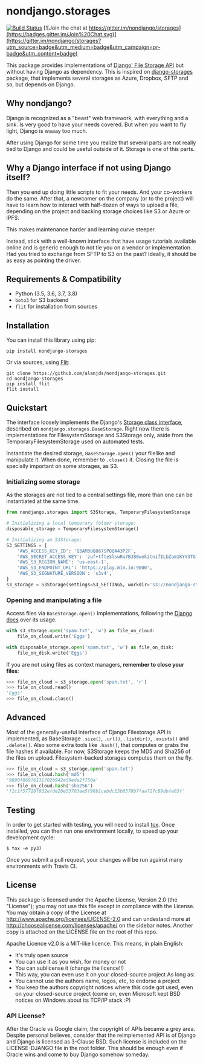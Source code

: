 # nondjango.storages

[![Build Status](https://travis-ci.org/alanjds/nondjango-storages.svg?branch=master)](https://travis-ci.org/alanjds/nondjango-storages)
[![Join the chat at https://gitter.im/nondjango/storages](https://badges.gitter.im/Join%20Chat.svg)](https://gitter.im/nondjango/storages?utm_source=badge&utm_medium=badge&utm_campaign=pr-badge&utm_content=badge)

This package provides implementations of
[Django' File Storage API](https://docs.djangoproject.com/en/3.0/ref/files/storage/#module-django.core.files.storage)
but without having Django as dependency. This is inspired on
[django-storages](https://pypi.org/project/django-storages/) package, that implements
several storages as Azure, Dropbox, SFTP and so, but depends on Django.

## Why nondjango?

Django is recognized as a "beast" web framework, with everything and a sink.
Is very good to have your needs covered. But when you want to fly light, Django
is waaay too much.

After using Django for some time you realize that several parts are not really
tied to Django and could be useful outside of it. Storage is one of this parts.

## Why a Django interface if not using Django itself?

Then you end up doing little scripts to fit your needs. And your co-workers do
the same. After that, a newcomer on the company (or to the project) will have to
learn how to interact with half-dozen of ways to upload a file,
depending on the project and backing storage choices like S3 or Azure or IPFS.

This makes maintenance harder and learning curve steeper.

Instead, stick with a well-known interface that have usage tutorials available
online and is generic enough to not tie you on a vendor or implementation.
Had you tried to exchange from SFTP to S3 on the past?
Ideally, it should be as easy as pointing the driver.


## Requirements & Compatibility

-  Python (3.5, 3.6, 3.7, 3.8)
-  `boto3` for S3 backend
-  `flit` for installation from sources

## Installation

You can install this library using pip:

```console
pip install nondjango-storages
```

Or via sources, using [Flit](https://pypi.org/project/flit/):

```console
git clone https://github.com/alanjds/nondjango-storages.git
cd nondjango-storages
pip install flit
flit install
```


## Quickstart

The interface loosely implements the Django's [Storage class interface](https://docs.djangoproject.com/en/3.0/ref/files/storage/#the-storage-class), described on `nondjango.storages.BaseStorage`. Right now there is implementations for
FilesystemStorage and S3Storage only,
aside from the TemporaryFilesystemStorage used on automated tests.

Instantiate the desired storage, `BaseStorage.open()` your filelike
and manipulate it. When done, remember to `.close()` it.
Closing the file is specially important on some storages, as S3.


### Initializing some storage

As the storages are not tied to a central settings file, more than one can be
instantiated at the same time.

```python
from nondjango.storages import S3Storage, TemporaryFilesystemStorage

# Initializing a local temporary folder storage:
disposable_storage = TemporaryFilesystemStorage()

# Initializing an S3Storage:
S3_SETTINGS = {
    'AWS_ACCESS_KEY_ID': 'Q3AM3UQ867SPQQA43P2F',
    'AWS_SECRET_ACCESS_KEY': 'zuf+tfteSlswRu7BJ86wekitnifILbZam1KYY3TG',
    'AWS_S3_REGION_NAME': 'us-east-1',
    'AWS_S3_ENDPOINT_URL': 'https://play.min.io:9000',
    'AWS_S3_SIGNATURE_VERSION': 's3v4',
}
s3_storage = S3Storage(settings=S3_SETTINGS, workdir='s3://nondjango-storages-test/storage-test-readme/')
```

### Opening and manipulating a file

Access files via `BaseStorage.open()` implementations,
following the [Django docs](https://docs.djangoproject.com/en/3.0/ref/files/storage/#django.core.files.storage.Storage.open) over its usage.

```python
with s3_storage.open('spam.txt', 'w') as file_on_cloud:
    file_on_cloud.write('Eggs')

with disposable_storage.open('spam.txt', 'w') as file_on_disk:
    file_on_disk.write('Eggs')
```

If you are not using files as context managers, **remember to close your files**:

```python
>>> file_on_cloud = s3_storage.open('span.txt', 'r')
>>> file_on_cloud.read()
'Eggs'
>>> file_on_cloud.close()
```

## Advanced

Most of the generally-useful interface of Django Filestorage API is implemented,
as BaseStorage `.size()`, `.url()`, `.listdir()`, `.exists()` and `.delete()`.
Also some extra tools like `.hash()`, that computes or grabs the file hashes if
available. For now, S3Storage keeps the MD5 and Sha256 of the files on upload.
Filesystem-backed storages computes them on the fly.

```python
>>> file_on_cloud = s3_storage.open('span.txt')
>>> file_on_cloud.hash('md5')
'9890f06976131702b942e59eda2f750a'
>>> file_on_cloud.hash('sha256')
'f1c1f57728f932efde20e53703ee5f96b1cebdc15b8578b7faa727c89dbfe03f'
```


## Testing

In order to get started with testing, you will need to install [tox](https://tox.readthedocs.io/en/latest/).
Once installed, you can then run one environment locally, to speed up your development cycle:

```
$ tox -e py37
```

Once you submit a pull request, your changes will be run against many environments with Travis CI.


## License

This package is licensed under the Apache License, Version 2.0 (the "License");
you may not use this file except in compliance with the License.
You may obtain a copy of the License at http://www.apache.org/licenses/LICENSE-2.0
and can undestand more at http://choosealicense.com/licenses/apache/ on the
sidebar notes. Another copy is attached on the LICENSE file on the root of this
repo.

Apache Licence v2.0 is a MIT-like licence. This means, in plain English:
- It's truly open source
- You can use it as you wish, for money or not
- You can sublicense it (change the licence!!)
- This way, you can even use it on your closed-source project
As long as:
- You cannot use the authors name, logos, etc, to endorse a project
- You keep the authors copyright notices where this code got used, even on your closed-source project
(come on, even Microsoft kept BSD notices on Windows about its TCP/IP stack :P)

### API License?

After the Oracle vs Google claim, the copyright of APIs became a grey area.
Despite personal believes, consider that the reimplemented API is of Django and
Django is licensed as 3-Clause BSD. Such license is included on the
LICENSE-DJANGO file in the root folder.
This should be enough even if Oracle wins and come to buy Django somehow someday.
